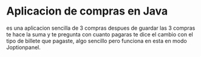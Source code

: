 # Aplicacion de compras en Java 
es una aplicacion sencilla de 3 compras despues de guardar las 3 compras te hace la suma y te pregunta con cuanto pagaras 
te dice el cambio con el tipo de billete que pagaste, algo sencillo pero funciona en esta en modo Joptionpanel.
